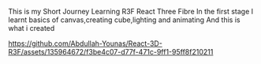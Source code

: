 This is my Short Journey Learning R3F React Three Fibre
In the first stage I learnt basics of canvas,creating cube,lighting and animating
And this is what i created 



https://github.com/Abdullah-Younas/React-3D-R3F/assets/135964672/f3be4c07-d77f-471c-9ff1-95ff8f210211

